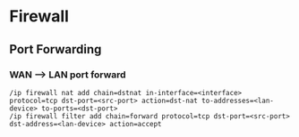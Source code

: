 # Firewall

## Port Forwarding
### WAN --> LAN port forward
```
/ip firewall nat add chain=dstnat in-interface=<interface> protocol=tcp dst-port=<src-port> action=dst-nat to-addresses=<lan-device> to-ports=<dst-port>
/ip firewall filter add chain=forward protocol=tcp dst-port=<src-port> dst-address=<lan-device> action=accept
```